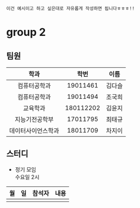 ```
이건 예시이고 하고 싶은대로 자유롭게 작성하면 됩니다ㅎㅎㅎ!!
```

# group 2


## 팀원

|학과|학번|이름|
|:--:|:--:|:--:|
| 컴퓨터공학과 | 19011461 | 김다슬 |
| 컴퓨터공학과 | 19011494 | 조국희 |
| 교육학과 | 180112202 |  김윤지 |
| 지능기전공학부 | 17011795 | 최태규 |
| 데이터사이언스학과 | 18011709 | 차지이 |

## 스터디

- 정기 모임  
수요일 2시  

|월|일|참석자|내용|
|:--:|:--:|:--:|:--:|
||||
